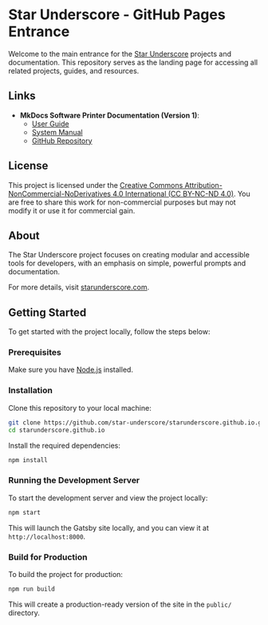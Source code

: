 # Star Underscore - GitHub Pages Entrance

Welcome to the main entrance for the [Star Underscore](https://starunderscore.com) projects and documentation. This repository serves as the landing page for accessing all related projects, guides, and resources.

## Links

- **MkDocs Software Printer Documentation (Version 1)**:
  - [User Guide](https://starunderscore.github.io/mkdocs-software-printer/)
  - [System Manual](https://starunderscore.github.io/mkdocs-software-printer/system/)
  - [GitHub Repository](https://github.com/star-underscore/mkdocs-software-printer)

## License

This project is licensed under the [Creative Commons Attribution-NonCommercial-NoDerivatives 4.0 International (CC BY-NC-ND 4.0)](https://creativecommons.org/licenses/by-nc-nd/4.0/). You are free to share this work for non-commercial purposes but may not modify it or use it for commercial gain.

## About

The Star Underscore project focuses on creating modular and accessible tools for developers, with an emphasis on simple, powerful prompts and documentation.

For more details, visit [starunderscore.com](https://starunderscore.com).

## Getting Started

To get started with the project locally, follow the steps below:

### Prerequisites

Make sure you have [Node.js](https://nodejs.org/) installed.

### Installation

Clone this repository to your local machine:

```bash
git clone https://github.com/star-underscore/starunderscore.github.io.git
cd starunderscore.github.io
```

Install the required dependencies:

```bash
npm install
```

### Running the Development Server

To start the development server and view the project locally:

```bash
npm start
```

This will launch the Gatsby site locally, and you can view it at `http://localhost:8000`.

### Build for Production

To build the project for production:

```bash
npm run build
```

This will create a production-ready version of the site in the `public/` directory.
